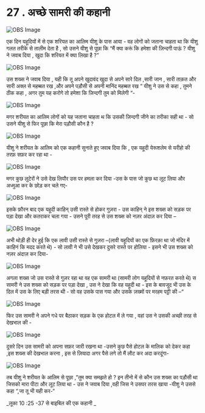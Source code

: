 # 27 . अच्छे सामरी की कहानी 

![OBS Image](https://cdn.door43.org/obs/jpg/360px/obs-en-27-01.jpg)

एक दिन यहूदियों में से एक शरियत का आलिम यीशु के पास आया - वह लोगों को जताना चाहता था कि यीशु गलत तरीके से तालीम देता है , सो उसने यीशु से पूछा कि “मैं क्या करूं कि हमेशा की ज़िन्दगी पाऊं ? यीशु ने जवाब दिया , खुदा कि शरियत में क्या लिखा है ?”  

![OBS Image](https://cdn.door43.org/obs/jpg/360px/obs-en-27-02.jpg)

उस शख्स ने जवाब दिया , यही कि तू अपने खुदावंद खुदा से अपने सारे दिल ,सारी जान , सारी ताक़त और सारी अक्ल से महब्बत रख ,और अपने पड़ौसी से अपनी मानिंद महब्बत रख “ यीशु ने उस से कहा , तुमने ठीक कहा , अगर तुम यह करोगे तो हमेशा कि ज़िन्दगी तुम को मिलेगी “- 

![OBS Image](https://cdn.door43.org/obs/jpg/360px/obs-en-27-03.jpg)

मगर शरीयत का आलिम लोगों को यह जताना चाहता थ कि उसकी ज़िन्दगी जीने का तरीका सही था - सो उसने यीशु से फिर पूछा कि मेरा पड़ौसी कौन है ?

![OBS Image](https://cdn.door43.org/obs/jpg/360px/obs-en-27-04.jpg)

यीशु ने शरीयत के आलिम को एक कहानी सुनाते हुए जवाब दिया कि , एक यहूदी येरूशलेम से यरीहो की  तरफ़ सफ़र कर रहा था -

![OBS Image](https://cdn.door43.org/obs/jpg/360px/obs-en-27-05.jpg)

मगर कुछ लुटेरों ने उसे देख लियौर उस पर हमला कर दिया -उस के पास जो कुछ था लूट लिया और अध्मुआ कर के छोड़ कर चले गए- 

![OBS Image](https://cdn.door43.org/obs/jpg/360px/obs-en-27-06.jpg)

इसके फ़ौरन बाद एक यहूदी काहिन् उसी रास्ते से होकर गुज़रा - उस काहिन्  ने इस शख्स को सड़क पर पड़ा देखा और कतराकर चला गया - उसने पूरी तरह से उस शख्स को नज़र अंदाज़ कर दिया –  

![OBS Image](https://cdn.door43.org/obs/jpg/360px/obs-en-27-07.jpg)

अभी थोड़ी ही देर हुई कि एक लावी उसी रास्ते से गुज़रा –(लावी यहूदियों का एक फ़िरक़ा था जो मंदिर में काहिनं कि मदद करते थे) - सो लावी ने भी उसे देखकर दुसरे रास्ते पर होलिया - इसने भी उस शख्स को नज़र अंदाज़ कर दिया-  

![OBS Image](https://cdn.door43.org/obs/jpg/360px/obs-en-27-08.jpg)

अगला शख्स जो उस रास्ते से गुज़र रहा था वह एक सामरी था (सामरी लोग यहूदियों से नफ़रत करते थे) स सामरी ने उस शख्स को सड़क पर पड़ा देखा , उस ने देखा कि वह यहूदी था - इस के बावजूद भी उस के दिल में उस के लिए बड़ी तरस थी - सो वह उसके पास गया और उसके ज़ख्मों पर मरहम पट्टी की –“ 

![OBS Image](https://cdn.door43.org/obs/jpg/360px/obs-en-27-09.jpg)

फिर उस सामरी ने अपने गधे पर बैठाकर सड़क के एक होटल में ले गया , वहां उस ने उसकी अच्छी  तरह से देखभाल की -

![OBS Image](https://cdn.door43.org/obs/jpg/360px/obs-en-27-10.jpg)

दुसरे दिन उस सामरी को अपना सफ़र जारी रखना था -उसने कुछ पैसे होटल के मालिक को देकर कहा ,इस शख्स की देखभाल करना , इस से ज़ियादा अगर पैसे लगे तो मैं लौट कर अदा करदूंगा- 

![OBS Image](https://cdn.door43.org/obs/jpg/360px/obs-en-27-11.jpg)

तब यीशु ने शरीयत के आलिम से पूछा ,”तुम क्या समझते हो ?  इन तीनो में से कौन उस शख्स का पड़ौसी था जिसको मारा पीटा और लूट लिया था - उस ने जवाब दिया ,वही जिस ने उसपर तरस खाया -यीशु ने उससे कहा “,जा तू भी यही कर-“  

_लूका 10 :25 -37 से बाइबिल की एक कहानी _